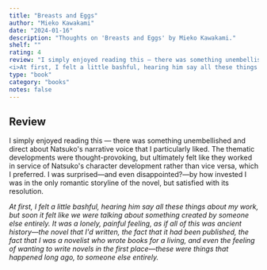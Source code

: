 ```yaml
---
title: "Breasts and Eggs"
author: "Mieko Kawakami"
date: "2024-01-16"
description: "Thoughts on 'Breasts and Eggs' by Mieko Kawakami."
shelf: ""
rating: 4
review: "I simply enjoyed reading this — there was something unembellished and direct about Natsuko's narrative voice that I particularly liked. The thematic developments were thought-provoking, but ultimately felt like they worked in service of Natsuko's character development rather than vice versa, which I preferred. I was surprised—and even disappointed?—by how invested I was in the only romantic storyline of the novel, but satisfied with its resolution.<br/><br/>
<i>At first, I felt a little bashful, hearing him say all these things about my work, but soon it felt like we were talking about something created by someone else entirely. It was a lonely, painful feeling, as if all of this was ancient history—the novel that I'd written, the fact that it had been published, the fact that I was a novelist who wrote books for a living, and even the feeling of wanting to write novels in the first place—these were things that happened long ago, to someone else entirely.</i>"
type: "book"
category: "books"
notes: false
---
```


## Review

I simply enjoyed reading this — there was something unembellished and direct about Natsuko's narrative voice that I particularly liked. The thematic developments were thought-provoking, but ultimately felt like they worked in service of Natsuko's character development rather than vice versa, which I preferred. I was surprised—and even disappointed?—by how invested I was in the only romantic storyline of the novel, but satisfied with its resolution.

_At first, I felt a little bashful, hearing him say all these things about my work, but soon it felt like we were talking about something created by someone else entirely. It was a lonely, painful feeling, as if all of this was ancient history—the novel that I'd written, the fact that it had been published, the fact that I was a novelist who wrote books for a living, and even the feeling of wanting to write novels in the first place—these were things that happened long ago, to someone else entirely._
